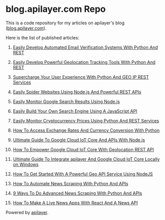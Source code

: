 # blog.apilayer.com Repo
This is a code repository for my articles on apilayer's blog ([blog.apilayer.com](https://blog.apilayer.com/)).
<p>
Here is the list of published articles:
  
1. [Easily Develop Automated Email Verification Systems With Python And REST](https://blog.apilayer.com/easily-develop-automated-email-verification-systems-with-python-and-delphi-rest-clients/)

2. [Easily Develop Powerful Geolocation Tracking Tools With Python And REST](https://blog.apilayer.com/easily-develop-powerful-geolocation-tracking-tools-with-python-and-rest/)

3. [Supercharge Your User Experience With Python And GEO IP REST Services](https://blog.apilayer.com/supercharge-your-user-experience-with-python-and-geo-ip-rest-services/)

4. [Easily Spider Websites Using Node.js And Powerful REST APIs](https://blog.apilayer.com/easily-spider-websites-using-node-js-and-powerful-rest-apis/) 

5. [Easily Monitor Google Search Results Using Node.js](https://blog.apilayer.com/easily-monitor-google-search-results-using-node-js/)

6. [Easily Build Your Own Search Engine Using A JavaScript API](https://blog.apilayer.com/easily-build-your-own-search-engine-using-a-javascript-api/)

7. [Easily Monitor Cryptocurrency Prices Using Python And REST Services](https://blog.apilayer.com/easily-monitor-cryptocurrency-prices-using-python-and-rest-services/)

8. [How To Access Exchange Rates And Currency Conversion With Python](https://blog.apilayer.com/how-to-access-exchange-rates-and-currency-conversion-with-python/)

9. [Ultimate Guide To Google Cloud IoT Core And APIs With Node.js](https://blog.apilayer.com/ultimate-guide-to-google-cloud-iot-core-and-apis-with-node-js/)

10. [How To Empower Google Cloud IoT Core With Geolocation REST API](https://blog.apilayer.com/how-to-empower-google-cloud-iot-core-with-geolocation-rest-api/)

11. [Ultimate Guide To Integrate apilayer And Google Cloud IoT Core Locally on Windows](https://blog.apilayer.com/ultimate-guide-to-integrate-apilayer-and-google-cloud-iot-core-locally-on-windows/)

12. [How To Get Started With A Powerful Geo API Service Using NodeJS](https://blog.apilayer.com/how-to-get-started-with-powerful-a-geo-api-service-using-nodejs/)

13. [How To Automate News Scraping With Python And APIs](https://blog.apilayer.com/how-to-make-news-scraping-automation-with-mediastack-api-and-python/)

14. [9 Ways To Do Advanced News Scraping With Python And APIs](https://blog.apilayer.com/9-ways-to-do-advanced-news-scraping-with-python-and-apis/)

15. [How To Make A Live News Apps With React And A News API](https://blog.apilayer.com/how-to-make-live-news-apps-with-mediastack-api-and-react-js/)

Powered by [apilayer](https://apilayer.com/).
